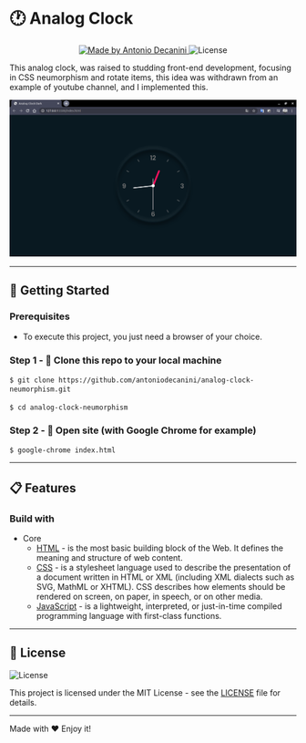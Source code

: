 # 🕐 Analog Clock

<p align="center">
  <a href="https://github.com/antoniodecanini">
    <img alt="Made by Antonio Decanini" src="https://img.shields.io/badge/made%20by-Antonio%20Decanini-brightgreen">
  </a>

  <img alt="License" src="https://img.shields.io/badge/license-MIT-%2304D361">
</p>

This analog clock, was raised to studding front-end development, focusing in CSS neumorphism and rotate items, this idea was withdrawn from an example of youtube channel, and I implemented this.

<p align="center">
  <img src="./readme/index.png" width="650">
</p>

---

## 🚀 Getting Started

### Prerequisites
- To execute this project, you just need a browser of your choice.

### Step 1 - 👯 Clone this repo to your local machine
```
$ git clone https://github.com/antoniodecanini/analog-clock-neumorphism.git

$ cd analog-clock-neumorphism
```

### Step 2 - 🔗 Open site (with Google Chrome for example)
```
$ google-chrome index.html
```

---

## 📋 Features

### Build with

- Core
  - [HTML](https://developer.mozilla.org/en-US/docs/Web/HTML) - is the most basic building block of the Web. It defines the meaning and structure of web content.
  - [CSS](https://developer.mozilla.org/en-US/docs/Web/CSS) - is a stylesheet language used to describe the presentation of a document written in HTML or XML (including XML dialects such as SVG, MathML or XHTML). CSS describes how elements should be rendered on screen, on paper, in speech, or on other media.
  - [JavaScript](https://developer.mozilla.org/en-US/docs/Web/JavaScript) - is a lightweight, interpreted, or just-in-time compiled programming language with first-class functions.

---

## 📝 License

<img alt="License" src="https://img.shields.io/badge/license-MIT-%2304D361">

This project is licensed under the MIT License - see the [LICENSE](LICENSE) file for details.

---

Made with ❤️ Enjoy it!